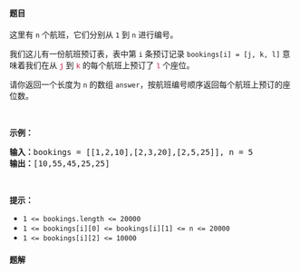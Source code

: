 #### 题目
<p>这里有 <code>n</code> 个航班，它们分别从 <code>1</code> 到 <code>n</code> 进行编号。</p>

<p>我们这儿有一份航班预订表，表中第 <code>i</code> 条预订记录 <code>bookings[i] = [j, k, l]</code> 意味着我们在从 <font color="#c7254e" face="Menlo, Monaco, Consolas, Courier New, monospace"><span style="font-size: 12.6px; background-color: rgb(249, 242, 244);">j</span></font> 到 <font color="#c7254e" face="Menlo, Monaco, Consolas, Courier New, monospace"><span style="font-size: 12.6px; background-color: rgb(249, 242, 244);">k</span></font> 的每个航班上预订了 <font color="#c7254e" face="Menlo, Monaco, Consolas, Courier New, monospace"><span style="font-size: 12.6px; background-color: rgb(249, 242, 244);">l</span></font> 个座位。</p>

<p>请你返回一个长度为 <code>n</code> 的数组 <code>answer</code>，按航班编号顺序返回每个航班上预订的座位数。</p>

<p> </p>

<p><strong>示例：</strong></p>

<pre>
<strong>输入：</strong>bookings = [[1,2,10],[2,3,20],[2,5,25]], n = 5
<strong>输出：</strong>[10,55,45,25,25]
</pre>

<p> </p>

<p><strong>提示：</strong></p>

<ul>
	<li><code>1 <= bookings.length <= 20000</code></li>
	<li><code>1 <= bookings[i][0] <= bookings[i][1] <= n <= 20000</code></li>
	<li><code>1 <= bookings[i][2] <= 10000</code></li>
</ul>


 #### 题解